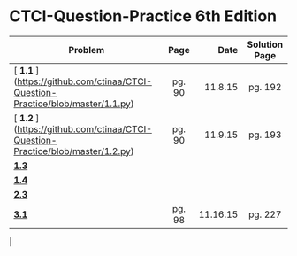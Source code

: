 # CTCI-Question-Practice 6th Edition 
 

| Problem | Page | Date | Solution Page | 
| --------|:----:| -----:|:------------:|
| [ **1.1** ] (https://github.com/ctinaa/CTCI-Question-Practice/blob/master/1.1.py)      | pg. 90 | 11.8.15|  pg. 192 |  
| [ **1.2** ] (https://github.com/ctinaa/CTCI-Question-Practice/blob/master/1.2.py)      | pg. 90 | 11.9.15|  pg. 193 | 
| [ **1.3** ](https://github.com/ctinaa/CTCI-Question-Practice/blob/master/1.3.py)       |        |        |          |
| [ **1.4** ](https://github.com/ctinaa/CTCI-Question-Practice/blob/master/1.4.py)       |        |        |          |
| [ **2.3** ](https://github.com/ctinaa/CTCI-Question-Practice/blob/master/2.3.py)       |        |        |          |
| [ **3.1** ](https://github.com/ctinaa/CTCI-Question-Practice/blob/master/3.1.py)       |  pg. 98 |  11.16.15    |  pg. 227     |          
|



